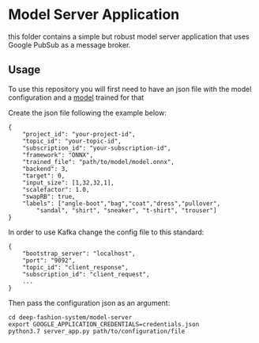# Model Server Application

this folder contains a simple but robust model server application that uses Google PubSub as a message broker.

## Usage

To use this repository you will first need to have an json file with the model configuration and a [model](https://github.com/campos537/simple-fashion-classifier) trained for that

Create the json file following the example below:

```
{
    "project_id": "your-project-id",
    "topic_id": "your-topic-id",
    "subscription_id": "your-subscription-id", 
    "framework": "ONNX",
    "trained_file": "path/to/model/model.onnx",
    "backend": 3,
    "target": 0,
    "input_size": [1,32,32,1],
    "scalefactor": 1.0,
    "swapRB": true,
    "labels": ["angle-boot","bag","coat","dress","pullover",
        "sandal", "shirt", "sneaker", "t-shirt", "trouser"]
}
```

In order to use Kafka change the config file to this standard:

```
{
    "bootstrap_server": "localhost", 
    "port": "9092",
    "topic_id": "client_response",
    "subscription_id": "client_request",
    ...
}
```

Then pass the configuration json as an argument:

```
cd deep-fashion-system/model-server
export GOOGLE_APPLICATION_CREDENTIALS=credentials.json 
python3.7 server_app.py path/to/configuration/file
```